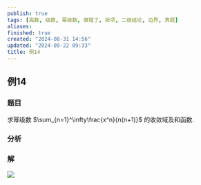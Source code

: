 ```yaml
---
publish: true
tags: [高数, 级数, 幂级数, 做错了, 拆项, 二级结论, 边界, 真题]
aliases: 
finished: true
created: "2024-08-31 14:56"
updated: "2024-09-22 09:33"
title: 例14
---
```

## 例14 
### 题目
求幂级数 $\sum_{n=1}^\infty\frac{x^n}{n(n+1)}$ 的收敛域及和函数.
### 分析
### 解 
![](https://img.hwenyi.live/202405202018169.webp)
